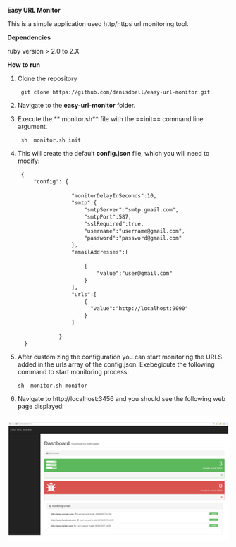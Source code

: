 **Easy URL Monitor**

This is a simple application used http/https url monitoring tool.

**Dependencies**

ruby version > 2.0 to 2.X

**How to run**

1. Clone the repository  

		git clone https://github.com/denisdbell/easy-url-monitor.git
	
2. Navigate to the **easy-url-monitor** folder.

3. Execute the ** monitor.sh** file with the ==init== command line argument.

		sh  monitor.sh init

4. This will create the  default **config.json** file, which you will need to modify:

		{
            "config": { 

                        "monitorDelayInSeconds":10,
                        "smtp":{
                            "smtpServer":"smtp.gmail.com", 
                            "smtpPort":587,
                            "sslRequired":true,
                            "username":"username@gmail.com",
                            "password":"password@gmail.com"
                        },
                        "emailAddresses":[

                            {
                                "value":"user@gmail.com"
                            }
                        ],
                        "urls":[
                            {
                              "value":"http://localhost:9090"
                            }
                        ]

                    }
         }
         
 5. After customizing the configuration you can start monitoring the URLS  added in the urls array of the config.json. Exebegicute the following command to start monitoring process:
 
 		sh  monitor.sh monitor
		

6. Navigate to http://localhost:3456 and you should see the following web page displayed:

![alt text](https://raw.githubusercontent.com/denisdbell/easy-url-monitor/master/eum-dashboard.png)

 
 
	

